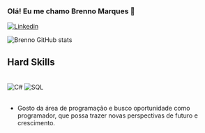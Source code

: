 ### Olá! Eu me chamo Brenno Marques 👋

[![Linkedin](https://img.shields.io/badge/LinkedIn-0077B5?style=for-the-badge&logo=linkedin&logoColor=white)](https://www.linkedin.com/in/brenno-marques-dos-santos-7a7406222/)

![Brenno GitHub stats](https://github-readme-stats.vercel.app/api?username=brenno-santos&show_icons=true&theme=highcontrast)

## Hard Skills
<div style="display: inline_block"><br/>
  <img align="center" alt="C#" src="https://img.shields.io/badge/C%23-239120?style=for-the-badge&logo=c-sharp&logoColor=white" />
  <img align="center" alt="SQL" src="https://img.shields.io/badge/MySQL-00000F?style=for-the-badge&logo=mysql&logoColor=white" />
</div><br/>

- Gosto da área de programação e busco oportunidade como programador, que possa trazer novas perspectivas de futuro e crescimento. 

